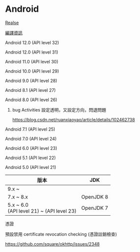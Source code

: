 # Android

[Realse](https://developer.android.com/about/versions)

[編譯資訊](https://source.android.google.cn/setup/build/older-versions)



Android 12.0 (API level 32)

Android 12.0 (API level 31)

Android 11.0 (API level 30)

Android 10.0 (API level 29)

Android 9.0 (API level 28)

Android 8.1 (API level 27)

Android 8.0 (API level 26)

1. bug Activities 設定透明，又設定方向，閃退問題

   https://blog.csdn.net/ruanxiaoyao/article/details/102462738

Android 7.1 (API level 25)

Android 7.0 (API level 24)

Android 6.0 (API level 23)

Android 5.1 (API level 22)

Android 5.0 (API level 21)



| 版本                                          | JDK       |
| --------------------------------------------- | --------- |
| 9.x ~                                         |           |
| 7.x ~ 8.x                                     | OpenJDK 8 |
| 5.x ~ 6.0 <br>(API level 21) ~ (API level 23) | OpenJDK 7 |



憑證

預設禁用  certificate revocation checking (憑證註銷檢查)

https://github.com/square/okhttp/issues/2348
